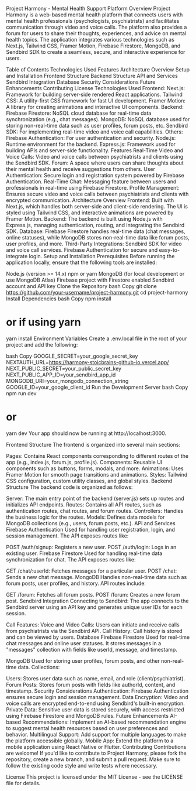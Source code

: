 
Project Harmony - Mental Health Support Platform
Overview
Project Harmony is a web-based mental health platform that connects users with mental health professionals (psychologists, psychiatrists) and facilitates communication through video and voice calls. The platform also provides a forum for users to share their thoughts, experiences, and advice on mental health topics. The application integrates various technologies such as Next.js, Tailwind CSS, Framer Motion, Firebase Firestore, MongoDB, and Sendbird SDK to create a seamless, secure, and interactive experience for users.

Table of Contents
Technologies Used
Features
Architecture Overview
Setup and Installation
Frontend Structure
Backend Structure
API and Services
Sendbird Integration
Database
Security Considerations
Future Enhancements
Contributing
License
Technologies Used
Frontend:
Next.js: Framework for building server-side rendered React applications.
Tailwind CSS: A utility-first CSS framework for fast UI development.
Framer Motion: A library for creating animations and interactive UI components.
Backend:
Firebase Firestore: NoSQL cloud database for real-time data synchronization (e.g., chat messages).
MongoDB: NoSQL database used for storing non-real-time data such as user profiles, forum posts, etc.
Sendbird SDK: For implementing real-time video and voice call capabilities.
Others:
Firebase Authentication: For user authentication and security.
Node.js: Runtime environment for the backend.
Express.js: Framework used for building APIs and server-side functionality.
Features
Real-Time Video and Voice Calls: Video and voice calls between psychiatrists and clients using the Sendbird SDK.
Forum: A space where users can share thoughts about their mental health and receive suggestions from others.
User Authentication: Secure login and registration system powered by Firebase Authentication.
Real-Time Chat: Messaging feature between users and professionals in real-time using Firebase Firestore.
Profile Management: Ensures secure video and voice calls between psychiatrists and clients with encrypted communication.
Architecture Overview
Frontend: Built with Next.js, which handles both server-side and client-side rendering. The UI is styled using Tailwind CSS, and interactive animations are powered by Framer Motion.
Backend: The backend is built using Node.js with Express.js, managing authentication, routing, and integrating the Sendbird SDK.
Database: Firebase Firestore handles real-time data (chat messages, online statuses), while MongoDB stores non-real-time data like forum posts, user profiles, and more.
Third-Party Integrations:
Sendbird SDK for video and voice call services.
Firebase Authentication for secure and easy-to-integrate login.
Setup and Installation
Prerequisites
Before running the application locally, ensure that the following tools are installed:

Node.js (version >= 14.x)
npm or yarn
MongoDB (for local development or use MongoDB Atlas)
Firebase project with Firestore enabled
Sendbird account and API key
Clone the Repository
bash
Copy
git clone https://github.com/your-username/project-harmony.git
cd project-harmony
Install Dependencies
bash
Copy
npm install
# or if using yarn
yarn install
Environment Variables
Create a .env.local file in the root of your project and add the following:

bash
Copy
GOOGLE_SECRET=your_google_secret_key
NEXTAUTH_URL=https://harmony-stoicbrains-github-io.vercel.app/
NEXT_PUBLIC_SECRET=your_public_secret_key
NEXT_PUBLIC_APP_ID=your_sendbird_app_id
MONGODB_URI=your_mongodb_connection_string
GOOGLE_ID=your_google_client_id
Run the Development Server
bash
Copy
npm run dev
# or
yarn dev
Your app should now be running at http://localhost:3000.

Frontend Structure
The frontend is organized into several main sections:

Pages: Contains React components corresponding to different routes of the app (e.g., index.js, forum.js, profile.js).
Components: Reusable UI components such as buttons, forms, modals, and more.
Animations: Uses Framer Motion for smooth page transitions and animations.
Styles: Tailwind CSS configuration, custom utility classes, and global styles.
Backend Structure
The backend code is organized as follows:

Server: The main entry point of the backend (server.js) sets up routes and initializes API endpoints.
Routes: Contains all API routes, such as authentication routes, chat routes, and forum routes.
Controllers: Handles the business logic for the routes.
Models: Defines data models for MongoDB collections (e.g., users, forum posts, etc.).
API and Services
Firebase Authentication
Used for handling user registration, login, and session management. The API exposes routes like:

POST /auth/signup: Registers a new user.
POST /auth/login: Logs in an existing user.
Firebase Firestore
Used for handling real-time data synchronization for chat. The API exposes routes like:

GET /chat/:userId: Fetches messages for a particular user.
POST /chat: Sends a new chat message.
MongoDB
Handles non-real-time data such as forum posts, user profiles, and history. API routes include:

GET /forum: Fetches all forum posts.
POST /forum: Creates a new forum post.
Sendbird Integration
Connecting to Sendbird:
The app connects to the Sendbird server using an API key and generates unique user IDs for each session.

Call Features:
Voice and Video Calls: Users can initiate and receive calls from psychiatrists via the Sendbird API.
Call History: Call history is stored and can be viewed by users.
Database
Firebase Firestore
Used for real-time chat messages and online user statuses. It stores messages in a "messages" collection with fields like userId, message, and timestamp.

MongoDB
Used for storing user profiles, forum posts, and other non-real-time data. Collections:

Users: Stores user data such as name, email, and role (client/psychiatrist).
Forum Posts: Stores forum posts with fields like authorId, content, and timestamp.
Security Considerations
Authentication: Firebase Authentication ensures secure login and session management.
Data Encryption: Video and voice calls are encrypted end-to-end using Sendbird's built-in encryption.
Private Data: Sensitive user data is stored securely, with access restricted using Firebase Firestore and MongoDB rules.
Future Enhancements
AI-based Recommendations: Implement an AI-based recommendation engine to suggest mental health resources based on user preferences and behavior.
Multilingual Support: Add support for multiple languages to make the platform accessible globally.
Mobile App: Extend the platform to a mobile application using React Native or Flutter.
Contributing
Contributions are welcome! If you'd like to contribute to Project Harmony, please fork the repository, create a new branch, and submit a pull request. Make sure to follow the existing code style and write tests where necessary.

License
This project is licensed under the MIT License - see the LICENSE file for details.
